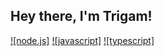 ## Hey there, I'm Trigam!

[![node.js]](https://nodejs.org/)
[![javascript]](https://en.wikipedia.org/wiki/JavaScript)
[![typescript]](https://www.typescriptlang.org/)
